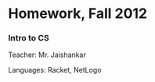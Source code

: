 Homework, Fall 2012
==================

### Intro to CS ###

Teacher: Mr. Jaishankar

Languages: Racket, NetLogo